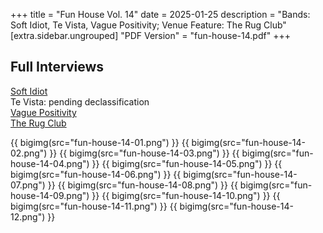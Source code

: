 +++
title = "Fun House Vol. 14"
date = 2025-01-25
description = "Bands: Soft Idiot, Te Vista, Vague Positivity; Venue Feature: The Rug Club"
[extra.sidebar.ungrouped]
"PDF Version" = "fun-house-14.pdf"
+++

## Full Interviews
[Soft Idiot](https://www.youtube.com/watch?v=Z5sf4v6q3Ko)<br>
Te Vista: pending declassification<br>
[Vague Positivity](https://www.youtube.com/watch?v=6G3C_6vOI58)<br>
[The Rug Club](https://www.youtube.com/watch?v=9Oj9sUkeylo)

{{ bigimg(src="fun-house-14-01.png") }}
{{ bigimg(src="fun-house-14-02.png") }}
{{ bigimg(src="fun-house-14-03.png") }}
{{ bigimg(src="fun-house-14-04.png") }}
{{ bigimg(src="fun-house-14-05.png") }}
{{ bigimg(src="fun-house-14-06.png") }}
{{ bigimg(src="fun-house-14-07.png") }}
{{ bigimg(src="fun-house-14-08.png") }}
{{ bigimg(src="fun-house-14-09.png") }}
{{ bigimg(src="fun-house-14-10.png") }}
{{ bigimg(src="fun-house-14-11.png") }}
{{ bigimg(src="fun-house-14-12.png") }}
